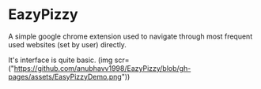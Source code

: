 # EazyPizzy
A simple google chrome extension used to navigate through most frequent used websites (set by user) directly. 

It's interface is quite basic.
(img scr=("https://github.com/anubhavv1998/EazyPizzy/blob/gh-pages/assets/EasyPizzyDemo.png"))
